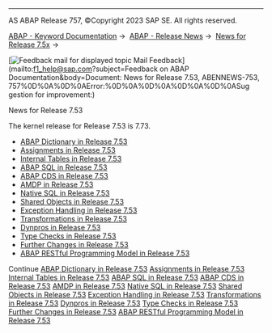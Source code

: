   

* * *

AS ABAP Release 757, ©Copyright 2023 SAP SE. All rights reserved.

[ABAP - Keyword Documentation](https://help.sap.com/doc/abapdocu_757_index_htm/7.57/en-US/abenabap.htm) →  [ABAP - Release News](https://help.sap.com/doc/abapdocu_757_index_htm/7.57/en-US/abennews.htm) →  [News for Release 7.5x](https://help.sap.com/doc/abapdocu_757_index_htm/7.57/en-US/abennews-75.htm) → 

 [![](Mail.gif?object=Mail.gif&sap-language=EN "Feedback mail for displayed topic") Mail Feedback](mailto:f1_help@sap.com?subject=Feedback on ABAP Documentation&body=Document: News for Release 7.53, ABENNEWS-753, 757%0D%0A%0D%0AError:%0D%0A%0D%0A%0D%0A%0D%0ASug
gestion for improvement:)

News for Release 7.53

The kernel release for Release 7.53 is 7.73.

-   [ABAP Dictionary in Release 7.53](https://help.sap.com/doc/abapdocu_757_index_htm/7.57/en-US/abennews-753-ddic.htm)
-   [Assignments in Release 7.53](https://help.sap.com/doc/abapdocu_757_index_htm/7.57/en-US/abennews-753-assignments.htm)
-   [Internal Tables in Release 7.53](https://help.sap.com/doc/abapdocu_757_index_htm/7.57/en-US/abennews-753-itab.htm)
-   [ABAP SQL in Release 7.53](https://help.sap.com/doc/abapdocu_757_index_htm/7.57/en-US/abennews-753-abap_sql.htm)
-   [ABAP CDS in Release 7.53](https://help.sap.com/doc/abapdocu_757_index_htm/7.57/en-US/abennews-753-abap_cds.htm)
-   [AMDP in Release 7.53](https://help.sap.com/doc/abapdocu_757_index_htm/7.57/en-US/abennews-753-amdp.htm)
-   [Native SQL in Release 7.53](https://help.sap.com/doc/abapdocu_757_index_htm/7.57/en-US/abennews-753-native_sql.htm)
-   [Shared Objects in Release 7.53](https://help.sap.com/doc/abapdocu_757_index_htm/7.57/en-US/abennews-753-shared_objects.htm)
-   [Exception Handling in Release 7.53](https://help.sap.com/doc/abapdocu_757_index_htm/7.57/en-US/abennews-753-exceptions.htm)
-   [Transformations in Release 7.53](https://help.sap.com/doc/abapdocu_757_index_htm/7.57/en-US/abennews-753-transformations.htm)
-   [Dynpros in Release 7.53](https://help.sap.com/doc/abapdocu_757_index_htm/7.57/en-US/abennews-753-dynpros.htm)
-   [Type Checks in Release 7.53](https://help.sap.com/doc/abapdocu_757_index_htm/7.57/en-US/abennews-753-type_checks.htm)
-   [Further Changes in Release 7.53](https://help.sap.com/doc/abapdocu_757_index_htm/7.57/en-US/abennews-753-others.htm)
-   [ABAP RESTful Programming Model in Release 7.53](https://help.sap.com/doc/abapdocu_757_index_htm/7.57/en-US/abennews-753-restful.htm)

Continue
[ABAP Dictionary in Release 7.53](https://help.sap.com/doc/abapdocu_757_index_htm/7.57/en-US/abennews-753-ddic.htm)
[Assignments in Release 7.53](https://help.sap.com/doc/abapdocu_757_index_htm/7.57/en-US/abennews-753-assignments.htm)
[Internal Tables in Release 7.53](https://help.sap.com/doc/abapdocu_757_index_htm/7.57/en-US/abennews-753-itab.htm)
[ABAP SQL in Release 7.53](https://help.sap.com/doc/abapdocu_757_index_htm/7.57/en-US/abennews-753-abap_sql.htm)
[ABAP CDS in Release 7.53](https://help.sap.com/doc/abapdocu_757_index_htm/7.57/en-US/abennews-753-abap_cds.htm)
[AMDP in Release 7.53](https://help.sap.com/doc/abapdocu_757_index_htm/7.57/en-US/abennews-753-amdp.htm)
[Native SQL in Release 7.53](https://help.sap.com/doc/abapdocu_757_index_htm/7.57/en-US/abennews-753-native_sql.htm)
[Shared Objects in Release 7.53](https://help.sap.com/doc/abapdocu_757_index_htm/7.57/en-US/abennews-753-shared_objects.htm)
[Exception Handling in Release 7.53](https://help.sap.com/doc/abapdocu_757_index_htm/7.57/en-US/abennews-753-exceptions.htm)
[Transformations in Release 7.53](https://help.sap.com/doc/abapdocu_757_index_htm/7.57/en-US/abennews-753-transformations.htm)
[Dynpros in Release 7.53](https://help.sap.com/doc/abapdocu_757_index_htm/7.57/en-US/abennews-753-dynpros.htm)
[Type Checks in Release 7.53](https://help.sap.com/doc/abapdocu_757_index_htm/7.57/en-US/abennews-753-type_checks.htm)
[Further Changes in Release 7.53](https://help.sap.com/doc/abapdocu_757_index_htm/7.57/en-US/abennews-753-others.htm)
[ABAP RESTful Programming Model in Release 7.53](https://help.sap.com/doc/abapdocu_757_index_htm/7.57/en-US/abennews-753-restful.htm)